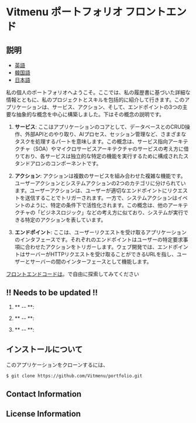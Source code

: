 # Vitmenu ポートフォリオ フロントエンド

## 説明

* [英語](./README.md)
* [韓国語](./README_KO.md)
* [日本語](./README_JA.md)

私の個人のポートフォリオへようこそ。ここでは、私の履歴書に基づいた詳細な情報とともに、私のプロジェクトとスキルを包括的に紹介して行きます。このアプリケーションは、サービス、アクション、そして、エンドポイントの3つの主要な抽象的な概念を中心に構築しました。下はその概念の説明です。

1. **サービス**: ここはアプリケーションのコアとして、データベースとのCRUD操作、外部APIとのやり取り、AIプロセス、セッション管理など、さまざまなタスクを処理するパートを意味します。この概念は、サービス指向アーキテクチャ（SOA）やマイクロサービスアーキテクチャのサービスの考え方に借りており、各サービスは独立的な特定の機能を実行するために構成されたスタンドアロンのコンポーネントです。

2. **アクション**: アクションは複数のサービスを組み合わせた複雑な機能です。ユーザーアクションとシステムアクションの2つのカテゴリに分けられています。ユーザーアクションは、ユーザーが適切なエンドポイントにリクエストを送信することでトリガーされます。一方で、システムアクションはイベントのように、特定の条件下で活性化されます。この概念は、他のアーキテクチャの「ビジネスロジック」などの考え方に似ており、システムが実行できる特定のアクションを表しています。

3. **エンドポイント**: ここは、ユーザーリクエストを受け取るアプリケーションのインタフェースです。それぞれのエンドポイントはユーザーの特定要求事項に合わせたアクションをトリガーします。ウェブ開発では、エンドポイントはサーバーがHTTPリクエストを受け取ることができるURLを指し、ユーザーとサーバーの間のインターフェースとして機能します。

[フロントエンドコードは](https://github.com/Vitmenu/portfolio-frontend)。で自由に探索してみてください

## !! Needs to be updated !!

1. ** -- **:

2. ** -- **:

3. ** -- **:


## インストールについて

このアプリケーションをクローンするには、

```bash
$ git clone https://github.com/Vitmenu/portfolio.git
```

## Contact Information
## License Information
